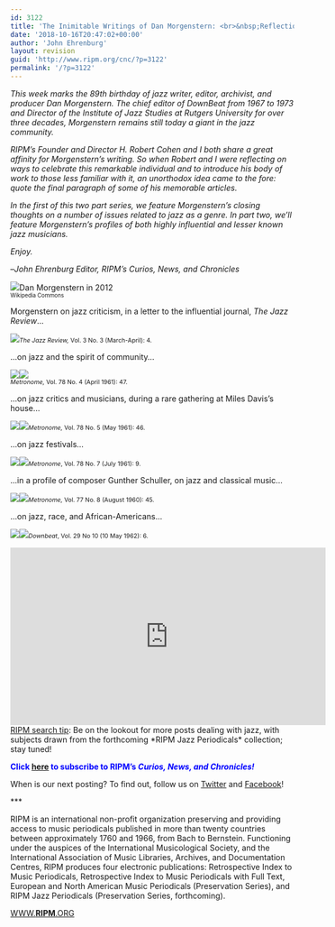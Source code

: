 ```yaml
---
id: 3122
title: 'The Inimitable Writings of Dan Morgenstern: <br>&nbsp;Reflections on Jazz<br>&nbsp;Part One'
date: '2018-10-16T20:47:02+00:00'
author: 'John Ehrenburg'
layout: revision
guid: 'http://www.ripm.org/cnc/?p=3122'
permalink: '/?p=3122'
---
```


*This week marks the 89th birthday of jazz writer, editor, archivist, and producer Dan Morgenstern. The chief editor of DownBeat from 1967 to 1973 and Director of the Institute of Jazz Studies at Rutgers University for over three decades, Morgenstern remains still today a giant in the jazz community.*

*RIPM’s Founder and Director H. Robert Cohen and I both share a great affinity for Morgenstern’s writing. So when Robert and I were reflecting on ways to celebrate this remarkable individual and to introduce his body of work to those less familiar with it, an unorthodox idea came to the fore: quote the final paragraph of some of his memorable articles.*

*In the first of this two part series, we feature Morgenstern’s closing thoughts on a number of issues related to jazz as a genre. In part two, we’ll feature Morgenstern’s profiles of both highly influential and lesser known jazz musicians.*

*Enjoy.*

–*John Ehrenburg Editor, RIPM’s Curios, News, and Chronicles*

![](http://www.ripm.org/cnc/wp-content/uploads/2018/10/Dan_Morgenstern_Cropped_2012-243x300.jpg)Dan Morgenstern in 2012  
<span style="font-size: 70%;">Wikipedia Commons</span>

Morgenstern on jazz criticism, in a letter to the influential journal, *The Jazz Review*…

![](http://www.ripm.org/cnc/wp-content/uploads/2018/10/Jazz-Review-1.jpg)*<span style="font-size: 8pt;">The Jazz Review, </span>*<span style="font-size: 8pt;">Vol. 3 No. 3 (March-April): 4. </span>

…on jazz and the spirit of community…

![](http://www.ripm.org/cnc/wp-content/uploads/2018/10/Metronome-Macys-3.2.jpg)![](http://www.ripm.org/cnc/wp-content/uploads/2018/10/Metronome-Macys-2.jpg)  
*<span style="font-size: 8pt;">Metronome, </span>*<span style="font-size: 8pt;">Vol. 78 No. 4 (April 1961): 47. </span>

…on jazz critics and musicians, during a rare gathering at Miles Davis’s house…

![](http://www.ripm.org/cnc/wp-content/uploads/2018/10/Met-Miles-10.2-300x133.jpg)![](http://www.ripm.org/cnc/wp-content/uploads/2018/10/Met-Miles-11.jpg)*<span style="font-size: 8pt;">Metronome, </span>*<span style="font-size: 8pt;">Vol. 78 No. 5 (May 1961): 46. </span>

…on jazz festivals…

![](http://www.ripm.org/cnc/wp-content/uploads/2018/10/Met-Festivals-4.jpg)![](http://www.ripm.org/cnc/wp-content/uploads/2018/10/Met-Festivals-5.jpg)<span style="font-size: 8pt;">*Metronome*, Vol. 78 No. 7 (July 1961): 9.</span>

…in a profile of composer Gunther Schuller, on jazz and classical music…

![](http://www.ripm.org/cnc/wp-content/uploads/2018/10/Schuller-6.jpg)![](http://www.ripm.org/cnc/wp-content/uploads/2018/10/Schuller-7.jpg)*<span style="font-size: 8pt;">Metronome, </span>*<span style="font-size: 8pt;">Vol. 77 No. 8 (August 1960): 45. </span>

…on jazz, race, and African-Americans…

![](http://www.ripm.org/cnc/wp-content/uploads/2018/10/DBT-9.jpg)![](http://www.ripm.org/cnc/wp-content/uploads/2018/10/DBT-8.jpg)<span style="font-size: 8pt;">*Downbeat*, Vol. 29 No 10 (10 May 1962): 6. </span>

<div style="text-align: center;"><iframe allowfullscreen="allowfullscreen" frameborder="0" height="315" loading="lazy" src="https://www.youtube.com/embed/-XMWZ7sHqW8?rel=0&start=322&end=983" width="560"><span class="mce_SELRES_start" data-mce-type="bookmark" style="display: inline-block; width: 0px; overflow: hidden; line-height: 0;">﻿</span></iframe></div><div></div><div><u>RIPM search tip</u>: Be on the lookout for more posts dealing with jazz, with subjects drawn from the forthcoming *RIPM Jazz Periodicals* collection; stay tuned!

<span style="color: #0000ff;">**Click <span style="color: #ff0000;">[here](http://ripm.org/?page=cncsubscribe) </span>to subscribe to RIPM’s *Curios, News, and Chronicles!*** </span>

When is our next posting? To find out, follow us on [Twitter](https://twitter.com/RIPMCenter) and [Facebook](https://www.facebook.com/RIPMCenter/)!

\*\*\*

RIPM is an international non-profit organization preserving and providing access to music periodicals published in more than twenty countries between approximately 1760 and 1966, from Bach to Bernstein. Functioning under the auspices of the International Musicological Society, and the International Association of Music Libraries, Archives, and Documentation Centres, RIPM produces four electronic publications: Retrospective Index to Music Periodicals, Retrospective Index to Music Periodicals with Full Text, European and North American Music Periodicals (Preservation Series), and RIPM Jazz Periodicals (Preservation Series, forthcoming).

[WWW.**RIPM**.ORG](http://cts.vresp.com/c/?RIPMConsortiumLtd./606886bac9/3fdca83fa7/d715bbc74f)

</div>